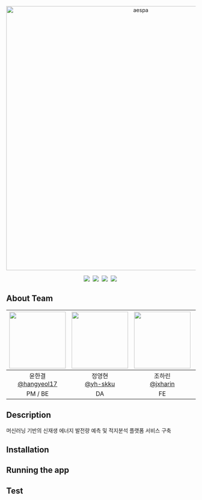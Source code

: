 <p align="center">
	<img width="700" src="https://i0.wp.com/erizos.mx/wp-content/uploads/2020/10/aespa.jpg?w=1300&ssl=1" alt="aespa" />
</p>

<div align="center">
<img src="https://img.shields.io/badge/python-3.8.10-skyblue"/>&nbsp;
<img src="https://img.shields.io/badge/Django-4.2.14-orange"/>&nbsp;
<img src="https://img.shields.io/badge/python-3.8.19-blue"/>&nbsp;
<img src="https://img.shields.io/badge/maria_db-버전-navy"/>&nbsp;
</div>

 ## About Team
|<img src="https://avatars.githubusercontent.com/u/81200079?v=4" width="150" height="150"/>|<img src="https://github.com/aespa-aenergy/aenergy/assets/126852968/3c4123fa-5c3f-48a3-9825-8ddfc0cb98b4" width="150" height="150"/>|<img src="https://github.com/aespa-aenergy/aenergy/assets/126852968/f6ec0dca-c578-4f24-bc40-2e1d0ea03cd6" width="150" height="150"/>|<img src="https://github.com/aespa-aenergy/aenergy/assets/126852968/af1c46a6-c37b-4f18-97fc-e6609eb2c011" width="150" height="150"/>|
|:-:|:-:|:-:|:-:|
|윤한결<br/>[@hangyeol17](https://github.com/hangyeol17)|정영현<br/>[@yh-skku](https://github.com/yh-skku)|조하린<br/>[@jxharin](https://github.com/jxharin)|채원석<br/>[@1suckk](https://github.com/1suckk)|
|PM / BE<br/>|DA<br/>|FE<br/>|DA|


## Description
머신러닝 기반의 신재생 에너지 발전량 예측 및 적지분석 플랫폼 서비스 구축


## Installation


## Running the app


## Test

